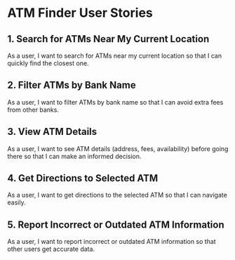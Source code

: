 # ATM Finder User Stories

## 1. Search for ATMs Near My Current Location

As a user, I want to search for ATMs near my current location so that I can quickly find the closest one.

## 2. Filter ATMs by Bank Name
 
As a user, I want to filter ATMs by bank name so that I can avoid extra fees from other banks.

## 3. View ATM Details

As a user, I want to see ATM details (address, fees, availability) before going there so that I can make an informed decision.

## 4. Get Directions to Selected ATM

As a user, I want to get directions to the selected ATM so that I can navigate easily.

## 5. Report Incorrect or Outdated ATM Information

As a user, I want to report incorrect or outdated ATM information so that other users get accurate data.
